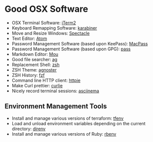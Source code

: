 # Good OSX Software 

* OSX Terminal Software: [iTerm2](https://www.iterm2.com)
* Keyboard Remapping Software: [karabiner](https://pqrs.org/osx/karabiner/)
* Move and Resize Windows: [Spectacle](https://www.spectacleapp.com)
* Text Editor: [Atom](https://atom.io)
* Password Management Software (based upon KeePass): [MacPass](https://github.com/mstarke/MacPass)
* Password Management Software (based upon GPG): [pass](https://github.com/rbenv/rbenv)
* Markdown Editor: [Mou](http://25.io/mou/)
* Good file searcher: [ag](https://github.com/ggreer/the_silver_searcher)
* Replacement Shell: [zsh](http://ohmyz.sh)
* ZSH Theme: [agnoster](https://github.com/agnoster/agnoster-zsh-theme)
* ZSH History: [fzf](https://github.com/junegunn/fzf/)
* Command line HTTP client: [httpie](https://httpie.org/)
* Make Curl prettier: [curlie](https://github.com/rs/curlie)
* Nicely record terminal sessions: [asciinema](https://asciinema.org/)

## Environment Management Tools
* Install and manage various versions of terraform: [tfenv](https://github.com/tfutils/tfenv)
* Load and unload environment variables depending on the current directory: [direnv](https://github.com/direnv/direnv)
* Install and manage various versions of Ruby: [rbenv](https://github.com/rbenv/rbenv)
